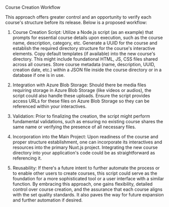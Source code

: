 Course Creation Workflow

This approach offers greater control and an opportunity to verify each course's structure before its release. Below is a proposed workflow:

1. Course Creation Script:
   Utilize a Node.js script (as an example) that prompts for essential course details upon execution, such as the course name, description, category, etc.
   Generate a UUID for the course and establish the required directory structure for the course's interactive elements.
   Copy default templates (if available) into the new course's directory. This might include foundational HTML, JS, CSS files shared across all courses.
   Store course metadata (name, description, UUID, creation date, etc.) within a JSON file inside the course directory or in a database if one is in use.

2. Integration with Azure Blob Storage:
   Should there be media files requiring storage in Azure Blob Storage (like videos or audios), the script could also handle these uploads.
   Ensure the script provides access URLs for these files on Azure Blob Storage so they can be referenced within your interactives.

3. Validation:
   Prior to finalizing the creation, the script might perform fundamental validations, such as ensuring no existing course shares the same name or verifying the presence of all necessary files.

4. Incorporation into the Main Project:
   Upon readiness of the course and proper structure establishment, one can incorporate its interactives and resources into the primary Nuxt.js project. Integrating the new course directory into your application's code could be as straightforward as referencing it.

5. Reusability:
   If there's a future intent to further automate the process or to enable other users to create courses, this script could serve as the foundation for a more sophisticated tool or a user interface with a similar function.
   By embracing this approach, one gains flexibility, detailed control over course creation, and the assurance that each course aligns with the set quality standards. It also paves the way for future expansion and further automation if desired.
